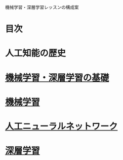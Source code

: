 機械学習・深層学習レッスンの構成案

# 目次

# 人工知能の歴史

# [機械学習・深層学習の基礎](basics.md)

# [機械学習](machinelearning.md)

# [人工ニューラルネットワーク](artificialneuralnetwork.md)

# [深層学習](deeplearning.md)



